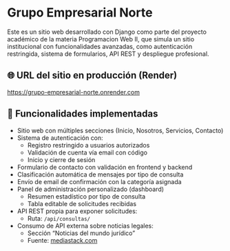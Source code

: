 # Grupo Empresarial Norte

Este es un sitio web desarrollado con Django como parte del proyecto académico de la materia Programacion Web II, que simula un sitio institucional con funcionalidades avanzadas, como autenticación restringida, sistema de formularios, API REST y despliegue profesional.

## 🌐 URL del sitio en producción (Render)

https://grupo-empresarial-norte.onrender.com

## 🧩 Funcionalidades implementadas

- Sitio web con múltiples secciones (Inicio, Nosotros, Servicios, Contacto)
- Sistema de autenticación con:
  - Registro restringido a usuarios autorizados
  - Validación de cuenta vía email con código
  - Inicio y cierre de sesión
- Formulario de contacto con validación en frontend y backend
- Clasificación automática de mensajes por tipo de consulta
- Envío de email de confirmación con la categoría asignada
- Panel de administración personalizado (dashboard)
  - Resumen estadístico por tipo de consulta
  - Tabla editable de solicitudes recibidas
- API REST propia para exponer solicitudes:
  - Ruta: `/api/consultas/`
- Consumo de API externa sobre noticias legales:
  - Sección “Noticias del mundo jurídico”
  - Fuente: [mediastack.com](http://api.mediastack.com/v1/news)
